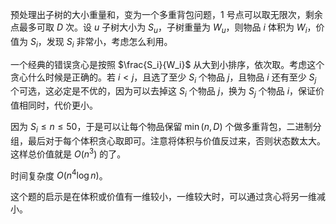 预处理出子树的大小重量和，变为一个多重背包问题，$1$ 号点可以取无限次，剩余点最多可取 $D$ 次。设 $u$ 子树大小为 $S_u$，子树重量为 $W_u$，则物品 $i$ 体积为 $W_i$，价值为 $S_i$，发现 $S_i$ 非常小，考虑怎么利用。

一个经典的错误贪心是按照 $\frac{S_i}{W_i}$ 从大到小排序，依次取。考虑这个贪心什么时候是正确的。若 $i<j$，且选了至少 $S_i$ 个物品 $j$，且物品 $i$ 还有至少 $S_j$ 个可选，这必定是不优的，因为可以去掉这 $S_i$ 个物品 $j$，换为 $S_j$ 个物品 $i$，保证价值相同时，代价更小。

因为 $S_i\le n\le50$，于是可以让每个物品保留 $\min(n,D)$ 个做多重背包，二进制分组，最后对于每个体积贪心取即可。注意将体积与价值反过来，否则状态数太大。这样总价值就是 $O(n^3)$ 的了。

时间复杂度 $O(n^4\log n)$。

这个题的启示是在体积或价值有一维较小，一维较大时，可以通过贪心将另一维减小。